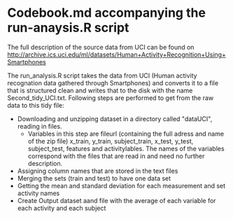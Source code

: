 # Codebook.md accompanying the run-anaysis.R script

The full description of the source data from UCI can be found on http://archive.ics.uci.edu/ml/datasets/Human+Activity+Recognition+Using+Smartphones

The run_analysis.R script takes the data from UCI (Human activity recognation data gathered through Smartphones) and converts it to a file that is structured clean and writes that to the disk with the name Second_tidy_UCI.txt.
Following steps are performed to get from the raw data to this tidy file:
* Downloading and unzipping dataset in a directory called "dataUCI", reading in files.
  * Variables in this step are fileurl (containing the full adress and name of the zip file) x_train,  y_train, subject_train, x_test, y_test, subject_test, features and activitylables. The names of the variables correspond with the files that are read in and need no further description.  
* Assigning column names that are stored in the text files
* Merging the sets (train and test) to have one data set
* Getting the mean and standard deviation for each measurement and set activity names
* Create Output dataset aand file with the average of each variable for each activity and each subject
